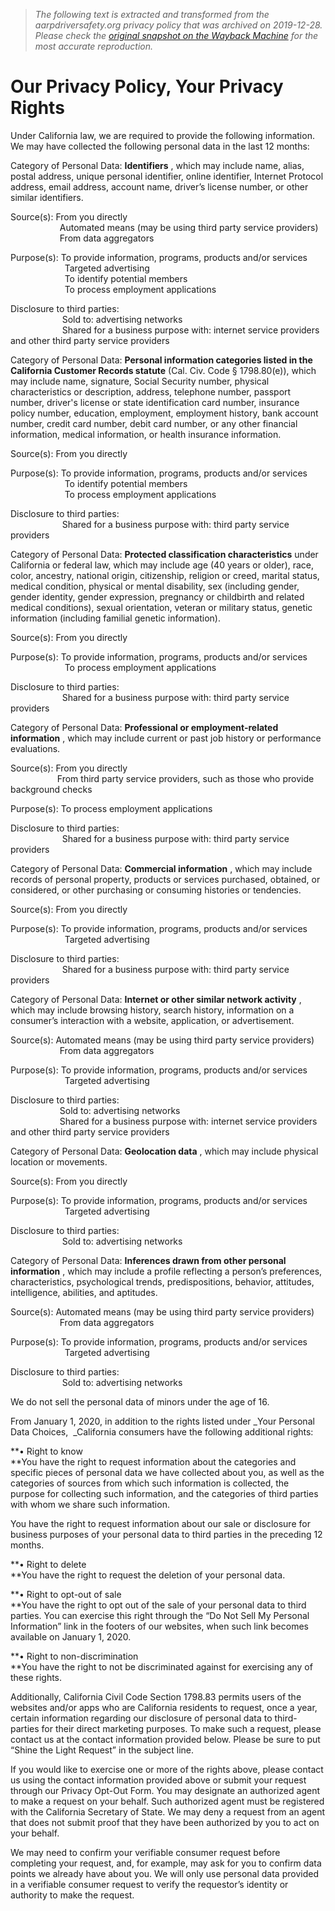 > *The following text is extracted and transformed from the aarpdriversafety.org privacy policy that was archived on 2019-12-28. Please check the [original snapshot on the Wayback Machine](https://web.archive.org/web/20191228044811id_/https%3A//www.aarp.org/about-aarp/privacy-policy) for the most accurate reproduction.*

# Our Privacy Policy, Your Privacy Rights

Under California law, we are required to provide the following information. We may have collected the following personal data in the last 12 months:

Category of Personal Data: **Identifiers** , which may include name, alias, postal address, unique personal identifier, online identifier, Internet Protocol address, email address, account name, driver’s license number, or other similar identifiers.

Source(s): From you directly  
                    Automated means (may be using third party service providers)  
                    From data aggregators

Purpose(s): To provide information, programs, products and/or services  
                      Targeted advertising  
                      To identify potential members  
                      To process employment applications

Disclosure to third parties:   
                     Sold to: advertising networks  
                     Shared for a business purpose with: internet service providers and other third party service providers

Category of Personal Data: **Personal information categories listed in the California Customer Records statute** (Cal. Civ. Code § 1798.80(e)), which may include name, signature, Social Security number, physical characteristics or description, address, telephone number, passport number, driver's license or state identification card number, insurance policy number, education, employment, employment history, bank account number, credit card number, debit card number, or any other financial information, medical information, or health insurance information.

Source(s): From you directly

Purpose(s): To provide information, programs, products and/or services  
                      To identify potential members  
                      To process employment applications

Disclosure to third parties:  
                     Shared for a business purpose with: third party service providers

Category of Personal Data: **Protected classification characteristics** under California or federal law, which may include age (40 years or older), race, color, ancestry, national origin, citizenship, religion or creed, marital status, medical condition, physical or mental disability, sex (including gender, gender identity, gender expression, pregnancy or childbirth and related medical conditions), sexual orientation, veteran or military status, genetic information (including familial genetic information).

Source(s): From you directly

Purpose(s): To provide information, programs, products and/or services  
                      To process employment applications

Disclosure to third parties:  
                     Shared for a business purpose with: third party service providers

Category of Personal Data: **Professional or employment-related information** , which may include current or past job history or performance evaluations.

Source(s): From you directly  
                   From third party service providers, such as those who provide background checks

Purpose(s): To process employment applications

Disclosure to third parties:  
                     Shared for a business purpose with: third party service providers

Category of Personal Data: **Commercial information** , which may include records of personal property, products or services purchased, obtained, or considered, or other purchasing or consuming histories or tendencies.

Source(s): From you directly

Purpose(s): To provide information, programs, products and/or services  
                      Targeted advertising

Disclosure to third parties:  
                     Shared for a business purpose with: third party service providers

Category of Personal Data: **Internet or other similar network activity** , which may include browsing history, search history, information on a consumer’s interaction with a website, application, or advertisement.

Source(s): Automated means (may be using third party service providers)  
                    From data aggregators

Purpose(s): To provide information, programs, products and/or services  
                      Targeted advertising

Disclosure to third parties:  
                    Sold to: advertising networks  
                    Shared for a business purpose with: internet service providers and other third party service providers

Category of Personal Data: **Geolocation data** , which may include physical location or movements.

Source(s): From you directly

Purpose(s): To provide information, programs, products and/or services  
                      Targeted advertising

Disclosure to third parties:  
                     Sold to: advertising networks

Category of Personal Data: **Inferences drawn from other personal information** , which may include a profile reflecting a person’s preferences, characteristics, psychological trends, predispositions, behavior, attitudes, intelligence, abilities, and aptitudes.

Source(s): Automated means (may be using third party service providers)  
                    From data aggregators

Purpose(s): To provide information, programs, products and/or services  
                      Targeted advertising

Disclosure to third parties:  
                     Sold to: advertising networks

We do not sell the personal data of minors under the age of 16.

From January 1, 2020, in addition to the rights listed under _Your Personal Data Choices,  _California consumers have the following additional rights:

**• Right to know  
**You have the right to request information about the categories and specific pieces of personal data we have collected about you, as well as the categories of sources from which such information is collected, the purpose for collecting such information, and the categories of third parties with whom we share such information. 

You have the right to request information about our sale or disclosure for business purposes of your personal data to third parties in the preceding 12 months. 

**• Right to delete  
**You have the right to request the deletion of your personal data.

**• Right to opt-out of sale  
**You have the right to opt out of the sale of your personal data to third parties. You can exercise this right through the “Do Not Sell My Personal Information” link in the footers of our websites, when such link becomes available on January 1, 2020.

**• Right to non-discrimination  
**You have the right to not be discriminated against for exercising any of these rights.

Additionally, California Civil Code Section 1798.83 permits users of the websites and/or apps who are California residents to request, once a year, certain information regarding our disclosure of personal data to third-parties for their direct marketing purposes. To make such a request, please contact us at the contact information provided below. Please be sure to put “Shine the Light Request” in the subject line. 

If you would like to exercise one or more of the rights above, please contact us using the contact information provided above or submit your request through our Privacy Opt-Out Form. You may designate an authorized agent to make a request on your behalf. Such authorized agent must be registered with the California Secretary of State. We may deny a request from an agent that does not submit proof that they have been authorized by you to act on your behalf.

We may need to confirm your verifiable consumer request before completing your request, and, for example, may ask for you to confirm data points we already have about you. We will only use personal data provided in a verifiable consumer request to verify the requestor’s identity or authority to make the request.
